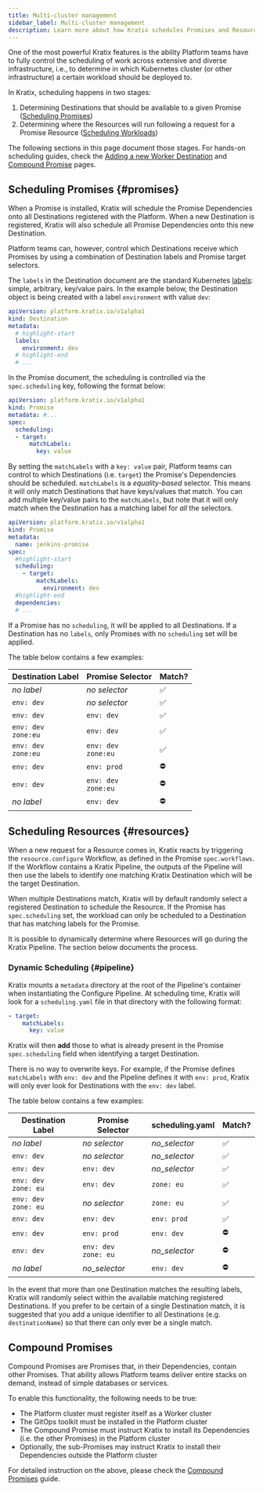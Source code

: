 ```yaml
---
title: Multi-cluster management
sidebar_label: Multi-cluster management
description: Learn more about how Kratix schedules Promises and Resources, and how you can control the scheduling process.
---
```


One of the most powerful Kratix features is the ability Platform teams have to
fully control the scheduling of work across extensive and diverse infrastructure, i.e., to
determine in which Kubernetes cluster (or other infrastructure) a certain workload should be deployed to.

In Kratix, scheduling happens in two stages:

1. Determining Destinations that should be available to a given Promise ([Scheduling
   Promises](#promises))
1. Determining where the Resources will run following a request for a Promise Resource ([Scheduling Workloads](#resources))

The following sections in this page document those stages. For hands-on scheduling guides,
check the [Adding a new Worker Destination](../guides/scheduling) and [Compound
Promise](../guides/compound-promises) pages.

## Scheduling Promises {#promises}

When a Promise is installed, Kratix will schedule the Promise Dependencies onto
all Destinations registered with the Platform. When a new Destination is registered, Kratix will also schedule all Promise Dependencies onto this new Destination.

Platform teams can, however, control which Destinations receive which Promises by
using a combination of Destination labels and Promise target selectors.

The `labels` in the Destination document are the standard Kubernetes
[labels](https://kubernetes.io/docs/concepts/overview/working-with-objects/labels/):
simple, arbitrary, key/value pairs. In the example below, the Destination object is
being created with a label `environment` with value `dev`:

```yaml title="worker-2.yaml"
apiVersion: platform.kratix.io/v1alpha1
kind: Destination
metadata:
  # highlight-start
  labels:
    environment: dev
  # highlight-end
  # ...
```

In the Promise document, the scheduling is controlled via the `spec.scheduling`
key, following the format below:

```yaml
apiVersion: platform.kratix.io/v1alpha1
kind: Promise
metadata: #...
spec:
  scheduling:
  - target:
      matchLabels:
        key: value
```

By setting the `matchLabels` with a `key: value` pair, Platform teams can
control to which Destinations (i.e. `target`) the Promise's Dependencies should be
scheduled. `matchLabels` is a _equality-based_ selector. This means it will only
match Destinations that have keys/values that match. You can add multiple key/value pairs to the `matchLabels`, but note that it will only match when the Destination has a matching label for _all_ the selectors.

```yaml title=jenkins-promise.yaml
apiVersion: platform.kratix.io/v1alpha1
kind: Promise
metadata:
  name: jenkins-promise
spec:
  #highlight-start
  scheduling:
    - target:
        matchLabels:
          environment: dev
  #highlight-end
  dependencies:
  # ...
```

If a Promise has no `scheduling`, it will be applied to all Destinations. If a
Destination has no `labels`, only Promises with no `scheduling` set will be applied.

The table below contains a few examples:

| Destination Label           | Promise Selector            | Match? |
| --------------------------- | --------------------------- | ------ |
| _no label_                  | _no selector_               | ✅     |
| `env: dev`                  | _no selector_               | ✅     |
| `env: dev`                  | `env: dev`                  | ✅     |
| `env: dev` <br /> `zone:eu` | `env: dev`                  | ✅     |
| `env: dev` <br /> `zone:eu` | `env: dev` <br /> `zone:eu` | ✅     |
| `env: dev`                  | `env: prod`                 | ⛔️    |
| `env: dev`                  | `env: dev` <br /> `zone:eu` | ⛔️    |
| _no label_                  | `env: dev`                  | ⛔️    |

## Scheduling Resources {#resources}

When a new request for a Resource comes in, Kratix reacts by triggering the `resource.configure` Workflow, as defined in the Promise `spec.workflows`. If the Workflow contains a Kratix Pipeline, the outputs of the Pipeline will then use the labels to identify one matching Kratix Destination which will be the target Destination.

When multiple Destinations match, Kratix will by default randomly select a registered Destination to schedule the Resource. If the Promise has `spec.scheduling` set, the workload can only be scheduled to a Destination that has matching labels for the Promise.

It is possible to dynamically determine where Resources will go during the Kratix Pipeline. The section below documents the process.

### Dynamic Scheduling {#pipeline}

Kratix mounts a `metadata` directory at the root of the Pipeline's container when
instantiating the Configure Pipeline. At scheduling time, Kratix will look for a
`scheduling.yaml` file in that directory with the following format:

```yaml
- target:
    matchLabels:
      key: value
```

Kratix will then **add** those to what is already present in the Promise
`spec.scheduling` field when identifying a target Destination.

There is no way to overwrite keys. For example, if the Promise defines
`matchLabels` with `env: dev` and the Pipeline defines it with `env: prod`,
Kratix will only ever look for Destinations with the `env: dev` label.

The table below contains a few examples:

| Destination Label            | Promise Selector             | scheduling.yaml | Match? |
| ---------------------------- | ---------------------------- | ---------------------- | ------ |
| _no label_                   | _no selector_                | _no_selector_          | ✅     |
| `env: dev`                   | _no selector_                | _no_selector_          | ✅     |
| `env: dev`                   | `env: dev`                   | _no_selector_          | ✅     |
| `env: dev` <br /> `zone: eu` | `env: dev`                   | `zone: eu`             | ✅     |
| `env: dev` <br /> `zone: eu` | _no selector_                | `zone: eu`             | ✅     |
| `env: dev`                   | `env: dev`                   | `env: prod`            | ✅     |
| `env: dev`                   | `env: prod`                  | `env: dev`             | ⛔️     |
| `env: dev`                   | `env: dev` <br /> `zone: eu` | _no_selector_          | ⛔️     |
| _no label_                   | _no_selector_                | `env: dev`             | ⛔️     |

In the event that more than one Destination matches the resulting labels, Kratix
will randomly select within the available matching registered Destinations. If you
prefer to be certain of a single Destination match, it is suggested that you add a
unique identifier to all Destinations (e.g. `destinationName`) so that there can only
ever be a single match.

## Compound Promises

Compound Promises are Promises that, in their Dependencies, contain other
Promises. That ability allows Platform teams deliver entire stacks on demand,
instead of simple databases or services.

To enable this functionality, the following needs to be true:

- The Platform cluster must register itself as a Worker cluster
- The GitOps toolkit must be installed in the Platform cluster
- The Compound Promise must instruct Kratix to install its Dependencies (i.e. the other Promises)
  in the Platform cluster
- Optionally, the sub-Promises may instruct Kratix to install their Dependencies outside the
  Platform cluster

For detailed instruction on the above, please check the [Compound
Promises](../guides/compound-promises) guide.

